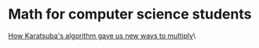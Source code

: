 # Math for computer science students

[How Karatsuba's algorithm gave us new ways to multiply](https://www.youtube.com/watch?v=cCKOl5li6YM)\
